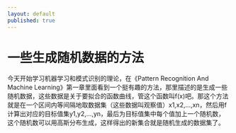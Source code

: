 ```yaml
---
layout: default
published: true
---
```


# 一些生成随机数据的方法

今天开始学习机器学习和模式识别的理论，在《Pattern Recognition And Machine Learning》第一章里面看到一个挺有趣的方法，那里描述的是生成一些随机数据，这些数据是关于要拟合的函数曲线，管这个函数叫f(x)吧。那这个方法就是在一个区间内等间隔地取数据集（这些数据叫观察值）x1,x2,...,xn，然后用f计算出对应的目标值集y1,y2,...,yn，最后为目标值集中每个值加上一个随机数，这个随机数可以用高斯分布生成，这样得出的新集合就是随机生成的数据集了。  
